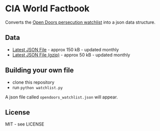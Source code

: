 # CIA World Factbook

Converts the [Open Doors persecution watchlist](https://www.opendoorsusa.org/christian-persecution/world-watch-list/) into a json data structure.

## Data

* [Latest JSON File](https://www.github.com/christopherpickering/opendoors_watchlist/tree/build/opendoors_watchlist.json) - approx 150 kB - updated monthly
* [Latest JSON File (gzip)](https://www.github.com/christopherpickering/opendoors_watchlist/tree/build/opendoors_watchlist.json.gz) - approx 50 kB - updated monthly

## Building your own file

* clone this repository
* run `python watchlist.py`

A json file called `opendoors_watchlist.json` will appear.

## License

MIT - see LICENSE
